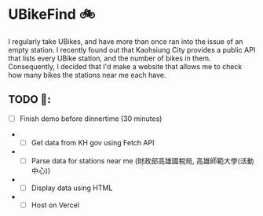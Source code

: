 # UBikeFind 🚲

I regularly take UBikes, and have more than once ran into the issue of an empty station. I recently found out that Kaohsiung City provides a public API that lists every UBike station, and the number of bikes in them. Consequently, I decided that I'd make a website that allows me to check how many bikes the stations near me each have.

## TODO 📒: 

- [ ] Finish demo before dinnertime (30 minutes)
- - [ ] Get data from KH gov using Fetch API
- - [ ] Parse data for stations near me (財政部高雄國稅局, 高雄師範大學(活動中心))
- - [ ] Display data using HTML
- - [ ] Host on Vercel